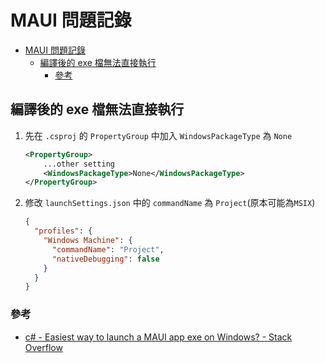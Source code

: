 # MAUI 問題記錄

- [MAUI 問題記錄](#maui-問題記錄)
  - [編譯後的 exe 檔無法直接執行](#編譯後的-exe-檔無法直接執行)
    - [參考](#參考)

## 編譯後的 exe 檔無法直接執行

1. 先在 `.csproj` 的 `PropertyGroup` 中加入 `WindowsPackageType` 為 `None`

   ```xml
   <PropertyGroup>
       ...other setting
       <WindowsPackageType>None</WindowsPackageType>
   </PropertyGroup>
   ```

2. 修改 `launchSettings.json` 中的 `commandName` 為 `Project`(原本可能為`MSIX`)

   ```json
   {
     "profiles": {
       "Windows Machine": {
         "commandName": "Project",
         "nativeDebugging": false
       }
     }
   }
   ```

### 參考

- [c# - Easiest way to launch a MAUI app exe on Windows? - Stack Overflow](https://stackoverflow.com/questions/73718305/easiest-way-to-launch-a-maui-app-exe-on-windows)
